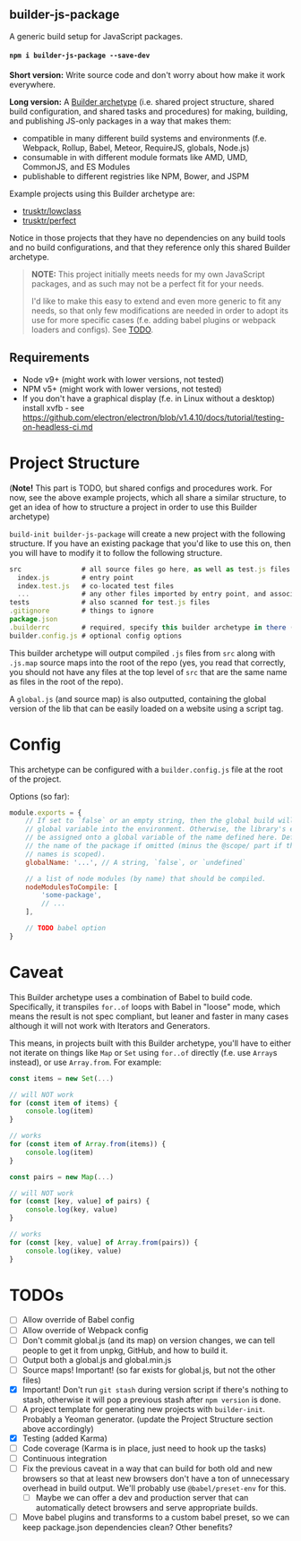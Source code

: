 ## builder-js-package

A generic build setup for JavaScript packages.

#### `npm i builder-js-package --save-dev`

**Short version:** Write source code and don't worry about how make it work everywhere.

**Long version:** A [Builder archetype](https://github.com/FormidableLabs/builder) (i.e. shared
project structure, shared build configuration, and shared tasks and procedures) for making,
building, and publishing JS-only packages in a way that makes them:

-   compatible in many different build systems and environments (f.e. Webpack, Rollup, Babel,
    Meteor, RequireJS, globals, Node.js)
-   consumable in with different module formats like AMD, UMD, CommonJS, and ES Modules
-   publishable to different registries like NPM, Bower, and JSPM

Example projects using this Builder archetype are:

-   [trusktr/lowclass](https://github.com/trusktr/lowclass)
-   [trusktr/perfect](https://github.com/trusktr/perfect)

Notice in those projects that they have no dependencies on any build tools and no build
configurations, and that they reference only this shared Builder archetype.

> **NOTE:** This project initially meets needs for my own JavaScript packages, and as such may not
> be a perfect fit for your needs.
>
> I'd like to make this easy to extend and even more generic to fit any needs, so that only few
> modifications are needed in order to adopt its use for more specific cases (f.e. adding babel
> plugins or webpack loaders and configs). See [TODO](#todos).

## Requirements

-   Node v9+ (might work with lower versions, not tested)
-   NPM v5+ (might work with lower versions, not tested)
-   If you don't have a graphical display (f.e. in Linux without a desktop) install xvfb - see
    https://github.com/electron/electron/blob/v1.4.10/docs/tutorial/testing-on-headless-ci.md

# Project Structure

(**Note!** This part is TODO, but shared configs and procedures work. For now, see the above example
projects, which all share a similar structure, to get an idea of how to structure a project in order
to use this Builder archetype)

`build-init builder-js-package` will create a new project with the following structure. If you have
an existing package that you'd like to use this on, then you will have to modify it to follow the
following structure.

```js
src               # all source files go here, as well as test.js files
  index.js        # entry point
  index.test.js   # co-located test files
  ...             # any other files imported by entry point, and associated test files
tests             # also scanned for test.js files
.gitignore        # things to ignore
package.json
.builderrc        # required, specify this builder archetype in there (see Builder docs).
builder.config.js # optional config options
```

This builder archetype will output compiled `.js` files from `src` along with `.js.map` source maps
into the root of the repo (yes, you read that correctly, you should not have any files at the top
level of `src` that are the same name as files in the root of the repo).

A `global.js` (and source map) is also outputted, containing the global version of the lib that can
be easily loaded on a website using a script tag.

# Config

This archetype can be configured with a `builder.config.js` file at the root of the project.

Options (so far):

```js
module.exports = {
	// If set to `false` or an empty string, then the global build will not add a
	// global variable into the environment. Otherwise, the library's exports will
	// be assigned onto a global variable of the name defined here. Defaults to
	// the name of the package if omitted (minus the @scope/ part if the package
	// names is scoped).
	globalName: '...', // A string, `false`, or `undefined`

	// a list of node modules (by name) that should be compiled.
	nodeModulesToCompile: [
		'some-package',
		// ...
	],

	// TODO babel option
}
```

# Caveat

This Builder archetype uses a combination of Babel to build code. Specifically, it transpiles
`for..of` loops with Babel in "loose" mode, which means the result is not spec compliant, but leaner
and faster in many cases although it will not work with Iterators and Generators.

This means, in projects built with this Builder archetype, you'll have to either not iterate on
things like `Map` or `Set` using `for..of` directly (f.e. use `Array`s instead), or use
`Array.from`. For example:

```js
const items = new Set(...)

// will NOT work
for (const item of items) {
    console.log(item)
}

// works
for (const item of Array.from(items)) {
    console.log(item)
}

const pairs = new Map(...)

// will NOT work
for (const [key, value] of pairs) {
    console.log(key, value)
}

// works
for (const [key, value] of Array.from(pairs)) {
    console.log(ikey, value)
}
```

# TODOs

-   [ ] Allow override of Babel config
-   [ ] Allow override of Webpack config
-   [ ] Don't commit global.js (and its map) on version changes, we can tell people to get it from
        unpkg, GitHub, and how to build it.
-   [ ] Output both a global.js and global.min.js
-   [ ] Source maps! Important! (so far exists for global.js, but not the other files)
-   [x] Important! Don't run `git stash` during version script if there's nothing to stash,
        otherwise it will pop a previous stash after `npm version` is done.
-   [ ] A project template for generating new projects with `builder-init`. Probably a Yeoman
        generator. (update the Project Structure section above accordingly)
-   [x] Testing (added Karma)
-   [ ] Code coverage (Karma is in place, just need to hook up the tasks)
-   [ ] Continuous integration
-   [ ] Fix the previous caveat in a way that can build for both old and new browsers so that at
        least new browsers don't have a ton of unnecessary overhead in build output. We'll probably
        use `@babel/preset-env` for this.
    -   [ ] Maybe we can offer a dev and production server that can automatically detect browsers
            and serve appropriate builds.
-   [ ] Move babel plugins and transforms to a custom babel preset, so we can keep package.json
        dependencies clean? Other benefits?
